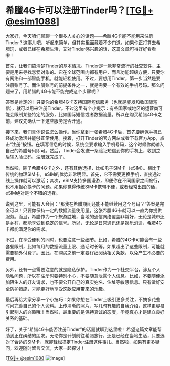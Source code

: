 # 希臘4G卡可以注册Tinder吗？[[TG💪+ @esim1088](https://t.me/s/esim1088)]

大家好，今天咱们聊聊一个很多人关心的话题——希臘4G卡能不能用来注册Tinder？这事儿吧，听起来简单，但其实里面藏着不少门道。如果你正打算去希腊玩，或者已经在希腊生活，又对Tinder感兴趣的话，这篇文章可得好好看看啦！

首先，让我们搞清楚Tinder的基本情况。Tinder是一款非常流行的社交软件，主要是用来寻找恋爱对象的。它在全球范围内都有用户，而且功能超级方便，只要你有网络和一部智能手机，就能轻松使用。不过，要想用Tinder，第一步当然是要注册账号了。而注册账号的前提条件之一，就是需要一个有效的手机号码。那么问题来了，用希腊的4G卡能不能完成这个步骤呢？

答案是肯定的！只要你的希腊4G卡支持国际短信服务（也就是能发和收国际短信），就可以用来注册Tinder。不过这里有个小提示：有些国家或地区的运营商可能会限制某些特定的服务，比如国际短信或者数据流量。所以在购买希腊4G卡之前，建议先确认一下这些服务是否开通。

接下来，我们具体说说怎么操作。当你拿到一张希腊4G卡后，首先要确保手机已经成功激活并能够正常使用。接着，打开Tinder的官方网站或者下载官方App，点击“注册”按钮。在填写信息的时候，系统会要求输入手机号码，这个时候你就输入自己的希腊号码即可。然后，Tinder会发送一条验证短信到你的手机上，收到之后输入验证码，注册就完成了。

当然啦，除了希腊4G卡之外，还有其他选择，比如电子SIM卡（eSIM）。相比于传统的物理SIM卡，eSIM的优势非常明显。首先，它不需要更换手机，直接通过线上操作就可以激活；其次，eSIM支持多国漫游，即便你在不同国家之间旅行，也不用担心换卡的问题。如果你觉得传统SIM卡携带不便，或者经常出国的话，eSIM绝对是个不错的选择。

说到这里，可能有人会问：“那我在希腊期间还能不能继续用这个号码？”答案是完全可以！只要你保持一定的数据流量使用量，这张希腊4G卡就可以一直为你提供服务。而且，希腊作为一个旅游胜地，当地的通信网络覆盖非常好，无论是城市还是乡村，都能享受到稳定的信号。所以，无论是日常通讯还是娱乐消遣，希腊4G卡都能满足你的需求。

不过，在享受便利的同时，也要注意一些细节。比如，希腊的4G卡可能会有一些套餐限制，比如每月的数据流量上限、通话时长等。如果超出了这些限制，可能就需要额外付费了。因此，在购买之前一定要仔细阅读相关条款，以免产生不必要的费用。

另外，还有一点需要注意的就是隐私保护。Tinder作为一个社交平台，涉及个人隐私问题，所以在注册时要特别小心，不要随意泄露个人信息。比如，不要随便添加陌生人的好友请求，也不要公开自己的真实姓名、住址等敏感信息。只有做好安全防护措施，才能更好地享受这款应用带来的乐趣。

最后再给大家分享一个小技巧：如果你想在Tinder上吸引更多关注，不妨多花些时间完善自己的个人资料。上传清晰的照片、写几句有趣的自我介绍，这样更容易引起别人的兴趣哦！当然啦，最重要的是保持真诚的态度，毕竟真心才是建立良好关系的基础。

好了，关于“希腊4G卡能否注册Tinder”的话题就聊到这里啦！希望这篇文章能帮助到正在纠结的朋友。无论你是计划前往希腊旅行，还是已经在当地生活，只要选对了合适的SIM卡，就能轻松搞定Tinder注册这件事儿。当然啦，如果有更多疑问，欢迎随时留言交流，大家一起探讨！

[[TG💪+ @esim1088](https://t.me/s/esim1088) ![Image](https://i.postimg.cc/4NQfJmqS/Snipaste-2025-05-13-00-14-12.png)]